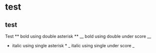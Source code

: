 # test
## test
Test
** bold using double asterisk **
__ bold using double under score __
* italic using single asterisk *
_ italic using single under score _ 
